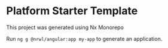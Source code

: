 # Platform Starter Template

This project was generated using Nx Monorepo

Run `ng g @nrwl/angular:app my-app` to generate an application.
